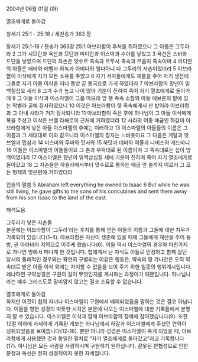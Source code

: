 2004년 06월 01일 (화)

열조에게로 돌아감



창세기 25:1 - 25:18 / 새찬송가 363 장


창세기 25:1-18 / 찬송가 363장 
25:1 아브라함이 후처를 취하였으니 그 이름은 그두라라 2 그가 시므란과 욕산과 므단과 미디안과 이스박과 수아를 낳았고 3 욕산은 스바와 드단을 낳았으며 드단의 자손은 앗수르 족속과 르두시 족속과 르움미 족속이며 4 미디안의 아들은 에바와 에벨과 하녹과 아비다와 엘다아니 다 그두라의 자손이었더라 5 아브라함이 이삭에게 자기 모든 소유를 주었고 6 자기 서자들에게도 재물을 주어 자기 생전에 그들로 자기 아들 이삭을 떠나 동방 곧 동국으로 가게 하였더라 7 아브라함의 향년이 일백칠십오 세라 8 그가 수가 높고 나이 많아 기운이 진하여 죽어 자기 열조에게로 돌아가매 9 그 아들 이삭과 이스마엘이 그를 마므레 앞 헷 족속 소할의 아들 에브론의 밭에 있는 막벨라 굴에 장사하였으니 10 이것은 아브라함이 헷 족속에게서 산 밭이라 아브라함과 그 아내 사라가 거기 장사되니라 11 아브라함이 죽은 후에 하나님이 그 아들 이삭에게 복을 주셨고 이삭은 브엘 라해로이 근처에 거하였더라 12 사라의 여종 애굽인 하갈이 아브라함에게 낳은 아들 이스마엘의 후예는 이러하고 13 이스마엘의 아들들의 이름은 그 이름과 그 세대대로 이와 같으니라 이스마엘의 장자는 느바욧이요 그 다음은 게달과 앗브엘과 밉삼과 14 미스마와 두마와 맛사와 15 하닷과 데마와 여둘과 나비스와 게드마니 16 이들은 이스마엘의 아들들이요 그 촌과 부락대로 된 이름이며 그 족속대로는 십이 방백이었더라 17 이스마엘은 향년이 일백삼십칠 세에 기운이 진하여 죽어 자기 열조에게로 돌아갔고 18 그 자손들은 하윌라에서부터 앗수르로 통하는 애굽 앞 술까지 이르러 그 모든 형제의 맞은편에 거하였더라 

입술의 말씀 
5 Abraham left everything he owned to Isaac 6 But while he was still living, he gave gifts to the sons of his concubines and sent them away from his son Isaac to the land of the east.

해석도움





그두라가 낳은 자손들  
본문에는 아브라함이 ‘그두라’라는 후처를 통해 얻은 아들의 이름과 그들에 대한 처우가 기록되어 있습니다(1-4). 아브라함은 자신이 생존해 있을 때에 그들에게 재산을 주어 동방, 곧 아라비아 지역으로 이주케 했습니다(6). 이들 역시 이스마엘의 경우와 마찬가지로 가나안 땅에서 떠나게 한 것입니다. 첩에게서 난 자식도 아들로 인정하고 함께 살던 당시의 통례적인 경우와는 확연히 구별되는 이같은 행동은, 약속의 땅 가나안은 오직 약속대로 받은 아들 이삭 외에는 차지할 수 없음을 보여 주기 위한 일종의 행위계시입니다. 왜냐하면 구약성경은 구원의 길이 무엇인지를 계시하는 과정이기 때문입니다. 하나님나라는 예수 그리스도로 말미암지 않고는 결코 소유할 수 없습니다.     

열조에게로 돌아감  
하지만 이것이 첩의 자녀나 이스마엘이 구원에서 배제되었음을 말하는 것은 결코 아닙니다.  이들을 향한 성경의 따뜻한 시각은 본문에 나오는 이스마엘에 대한 기록들에서 분명히 알 수 있습니다. 이스마엘은 이삭과 함께 아브라함의 장례에 참여했습니다(9). 또한 12절 이하에 자세하게 기록된 계보는 하나님께서 하갈과 이스마엘에게 주셨던 언약이 성취되었음을 보여줍니다(12-16). 뿐만 아니라 성경은 이스마엘이 죽게 되었을 때, 아브라함에게 사용했던 것과 동일한 필치로 “자기 열조에게로 돌아갔고”라고 기록합니다(17). 하나님은 모든 사람을 사랑하시며 구원하기 원하십니다. 잘못된 편협성으로 인한 분쟁과 독선은 전혀 성경적이지 못한 자세입니다.